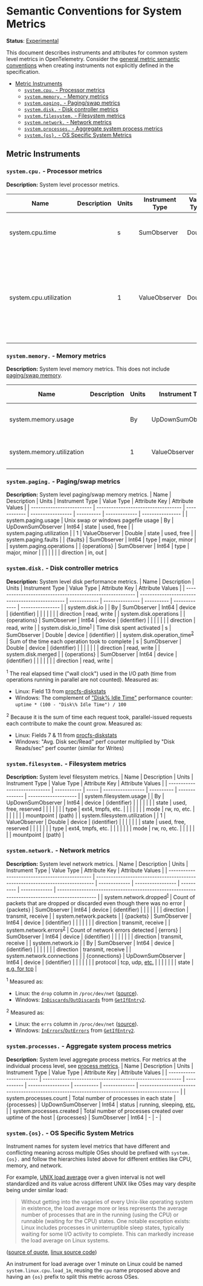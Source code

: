 # Semantic Conventions for System Metrics

**Status**: [Experimental](../../document-status.md)

This document describes instruments and attributes for common system level
metrics in OpenTelemetry. Consider the [general metric semantic
conventions](README.md#general-metric-semantic-conventions) when creating
instruments not explicitly defined in the specification.

<!-- Re-generate TOC with `markdown-toc --no-first-h1 -i` -->

<!-- toc -->

- [Metric Instruments](#metric-instruments)
  * [`system.cpu.` - Processor metrics](#systemcpu---processor-metrics)
  * [`system.memory.` - Memory metrics](#systemmemory---memory-metrics)
  * [`system.paging.` - Paging/swap metrics](#systempaging---pagingswap-metrics)
  * [`system.disk.` - Disk controller metrics](#systemdisk---disk-controller-metrics)
  * [`system.filesystem.` - Filesystem metrics](#systemfilesystem---filesystem-metrics)
  * [`system.network.` - Network metrics](#systemnetwork---network-metrics)
  * [`system.processes.` - Aggregate system process metrics](#systemprocesses---aggregate-system-process-metrics)
  * [`system.{os}.` - OS Specific System Metrics](#systemos---os-specific-system-metrics)

<!-- tocstop -->

## Metric Instruments

### `system.cpu.` - Processor metrics

**Description:** System level processor metrics.

| Name                   | Description | Units | Instrument Type | Value Type | Attribute Key(s) | Attribute Values                    |
| ---------------------- | ----------- | ----- | --------------- | ---------- | ---------------- | ----------------------------------- |
| system.cpu.time        |             | s     | SumObserver     | Double     | state            | idle, user, system, interrupt, etc. |
|                        |             |       |                 |            | cpu              | CPU number [0..n-1]                 |
| system.cpu.utilization |             | 1     | ValueObserver   | Double     | state            | idle, user, system, interrupt, etc. |
|                        |             |       |                 |            | cpu              | CPU number (0..n)                   |

### `system.memory.` - Memory metrics

**Description:** System level memory metrics. This does not include [paging/swap
memory](#systempaging---pagingswap-metrics).

| Name                      | Description | Units | Instrument Type   | Value Type | Attribute Key | Attribute Values         |
| ------------------------- | ----------- | ----- | ----------------- | ---------- | ------------- | ------------------------ |
| system.memory.usage       |             | By    | UpDownSumObserver | Int64      | state         | used, free, cached, etc. |
| system.memory.utilization |             | 1     | ValueObserver     | Double     | state         | used, free, cached, etc. |

### `system.paging.` - Paging/swap metrics

**Description:** System level paging/swap memory metrics.
| Name                      | Description                         | Units        | Instrument Type   | Value Type | Attribute Key | Attribute Values |
| ------------------------- | ----------------------------------- | ------------ | ----------------- | ---------- | ------------- | ---------------- |
| system.paging.usage       | Unix swap or windows pagefile usage | By           | UpDownSumObserver | Int64      | state         | used, free       |
| system.paging.utilization |                                     | 1            | ValueObserver     | Double     | state         | used, free       |
| system.paging.faults      |                                     | {faults}     | SumObserver       | Int64      | type          | major, minor     |
| system.paging.operations  |                                     | {operations} | SumObserver       | Int64      | type          | major, minor     |
|                           |                                     |              |                   |            | direction     | in, out          |

### `system.disk.` - Disk controller metrics

**Description:** System level disk performance metrics.
| Name                                                      | Description                                     | Units        | Instrument Type | Value Type | Attribute Key | Attribute Values |
| --------------------------------------------------------- | ----------------------------------------------- | ------------ | --------------- | ---------- | ------------- | ---------------- |
| system.disk.io<!--notlink-->                              |                                                 | By           | SumObserver     | Int64      | device        | (identifier)     |
|                                                           |                                                 |              |                 |            | direction     | read, write      |
| system.disk.operations                                    |                                                 | {operations} | SumObserver     | Int64      | device        | (identifier)     |
|                                                           |                                                 |              |                 |            | direction     | read, write      |
| system.disk.io_time<sup>[1](#io_time)</sup>               | Time disk spent activated                       | s            | SumObserver     | Double     | device        | (identifier)     |
| system.disk.operation_time<sup>[2](#operation_time)</sup> | Sum of the time each operation took to complete | s            | SumObserver     | Double     | device        | (identifier)     |
|                                                           |                                                 |              |                 |            | direction     | read, write      |
| system.disk.merged                                        |                                                 | {operations} | SumObserver     | Int64      | device        | (identifier)     |
|                                                           |                                                 |              |                 |            | direction     | read, write      |

<sup><a name="io_time">1</a></sup> The real elapsed time ("wall clock")
used in the I/O path (time from operations running in parallel are not
counted). Measured as:

- Linux: Field 13 from
[procfs-diskstats](https://www.kernel.org/doc/Documentation/ABI/testing/procfs-diskstats)
- Windows: The complement of ["Disk\% Idle
Time"](https://docs.microsoft.com/en-us/archive/blogs/askcore/windows-performance-monitor-disk-counters-explained#windows-performance-monitor-disk-counters-explained:~:text=%25%20Idle%20Time,Idle\)%20to%200%20(meaning%20always%20busy).)
performance counter: `uptime * (100 - "Disk\% Idle Time") / 100`

<sup><a name="operation_time">2</a></sup> Because it is the sum of time each
request took, parallel-issued requests each contribute to make the count
grow. Measured as:

- Linux: Fields 7 & 11 from
[procfs-diskstats](https://www.kernel.org/doc/Documentation/ABI/testing/procfs-diskstats)
- Windows: "Avg. Disk sec/Read" perf counter multiplied by "Disk Reads/sec"
perf counter (similar for Writes)

### `system.filesystem.` - Filesystem metrics

**Description:** System level filesystem metrics.
| Name                          | Description | Units | Instrument Type   | Value Type | Attribute Key  | Attribute Values     |
| ----------------------------- | ----------- | ----- | ----------------- | ---------- | -------------- | -------------------- |
| system.filesystem.usage       |             | By    | UpDownSumObserver | Int64      | device         | (identifier)         |
|                               |             |       |                   |            | state          | used, free, reserved |
|                               |             |       |                   |            | type           | ext4, tmpfs, etc.    |
|                               |             |       |                   |            | mode           | rw, ro, etc.         |
|                               |             |       |                   |            | mountpoint     | (path)               |
| system.filesystem.utilization |             | 1     | ValueObserver     | Double     | device         | (identifier)         |
|                               |             |       |                   |            | state          | used, free, reserved |
|                               |             |       |                   |            | type           | ext4, tmpfs, etc.    |
|                               |             |       |                   |            | mode           | rw, ro, etc.         |
|                               |             |       |                   |            | mountpoint     | (path)               |

### `system.network.` - Network metrics

**Description:** System level network metrics.
| Name                                           | Description                                                                   | Units         | Instrument Type   | Value Type | Attribute Key | Attribute Values                                                                               |
| ---------------------------------------------- | ----------------------------------------------------------------------------- | ------------- | ----------------- | ---------- | ------------- | ---------------------------------------------------------------------------------------------- |
| system.network.dropped<sup>[1](#dropped)</sup> | Count of packets that are dropped or discarded even though there was no error | {packets}     | SumObserver       | Int64      | device        | (identifier)                                                                                   |
|                                                |                                                                               |               |                   |            | direction     | transmit, receive                                                                              |
| system.network.packets                         |                                                                               | {packets}     | SumObserver       | Int64      | device        | (identifier)                                                                                   |
|                                                |                                                                               |               |                   |            | direction     | transmit, receive                                                                              |
| system.network.errors<sup>[2](#errors)</sup>   | Count of network errors detected                                              | {errors}      | SumObserver       | Int64      | device        | (identifier)                                                                                   |
|                                                |                                                                               |               |                   |            | direction     | transmit, receive                                                                              |
| system<!--notlink-->.network.io                |                                                                               | By            | SumObserver       | Int64      | device        | (identifier)                                                                                   |
|                                                |                                                                               |               |                   |            | direction     | transmit, receive                                                                              |
| system.network.connections                     |                                                                               | {connections} | UpDownSumObserver | Int64      | device        | (identifier)                                                                                   |
|                                                |                                                                               |               |                   |            | protocol      | tcp, udp, [etc.](https://en.wikipedia.org/wiki/Transport_layer#Protocols)                      |
|                                                |                                                                               |               |                   |            | state         | [e.g. for tcp](https://en.wikipedia.org/wiki/Transmission_Control_Protocol#Protocol_operation) |

<sup><a name="dropped">1</a></sup> Measured as:

- Linux: the `drop` column in `/proc/dev/net`
([source](https://web.archive.org/web/20180321091318/http://www.onlamp.com/pub/a/linux/2000/11/16/LinuxAdmin.html)).
- Windows:
[`InDiscards`/`OutDiscards`](https://docs.microsoft.com/en-us/windows/win32/api/netioapi/ns-netioapi-mib_if_row2)
from
[`GetIfEntry2`](https://docs.microsoft.com/en-us/windows/win32/api/netioapi/nf-netioapi-getifentry2).

<sup><a name="errors">2</a></sup> Measured as:

- Linux: the `errs` column in `/proc/dev/net`
([source](https://web.archive.org/web/20180321091318/http://www.onlamp.com/pub/a/linux/2000/11/16/LinuxAdmin.html)).
- Windows:
[`InErrors`/`OutErrors`](https://docs.microsoft.com/en-us/windows/win32/api/netioapi/ns-netioapi-mib_if_row2)
from
[`GetIfEntry2`](https://docs.microsoft.com/en-us/windows/win32/api/netioapi/nf-netioapi-getifentry2).

### `system.processes.` - Aggregate system process metrics

**Description:** System level aggregate process metrics. For metrics at the
individual process level, see [process metrics](process-metrics.md).
| Name                     | Description                                               | Units       | Instrument Type   | Value Type | Attribute Key | Attribute Values                                                                               |
| ------------------------ | --------------------------------------------------------- | ----------- | ----------------- | ---------- | ------------- | ---------------------------------------------------------------------------------------------- |
| system.processes.count   | Total number of processes in each state                   | {processes} | UpDownSumObserver | Int64      | status        | running, sleeping, [etc.](https://man7.org/linux/man-pages/man1/ps.1.html#PROCESS_STATE_CODES) |
| system.processes.created | Total number of processes created over uptime of the host | {processes} | SumObserver       | Int64      | -             | -                                                                                              |

### `system.{os}.` - OS Specific System Metrics

Instrument names for system level metrics that have different and conflicting
meaning across multiple OSes should be prefixed with `system.{os}.` and
follow the hierarchies listed above for different entities like CPU, memory,
and network.

For example, [UNIX load
average](https://en.wikipedia.org/wiki/Load_(computing)) over a given
interval is not well standardized and its value across different UNIX like
OSes may vary despite being under similar load:

> Without getting into the vagaries of every Unix-like operating system in
existence, the load average more or less represents the average number of
processes that are in the running (using the CPU) or runnable (waiting for
the CPU) states. One notable exception exists: Linux includes processes in
uninterruptible sleep states, typically waiting for some I/O activity to
complete. This can markedly increase the load average on Linux systems.

([source of
quote](https://github.com/torvalds/linux/blob/e4cbce4d131753eca271d9d67f58c6377f27ad21/kernel/sched/loadavg.c#L11-L18),
[linux source
code](https://github.com/torvalds/linux/blob/e4cbce4d131753eca271d9d67f58c6377f27ad21/kernel/sched/loadavg.c#L11-L18))

An instrument for load average over 1 minute on Linux could be named
`system.linux.cpu.load_1m`, reusing the `cpu` name proposed above and having
an `{os}` prefix to split this metric across OSes.
